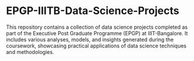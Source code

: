 # EPGP-IIITB-Data-Science-Projects
This repository contains a collection of data science projects completed as part of the Executive Post Graduate Programme (EPGP) at IIIT-Bangalore. It includes various analyses, models, and insights generated during the coursework, showcasing practical applications of data science techniques and methodologies.
